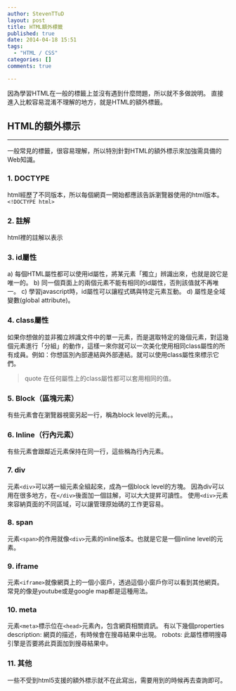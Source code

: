 ```yaml
---
author: StevenTTuD
layout: post
title: HTML額外標籤
published: true
date: 2014-04-18 15:51
tags:
  - "HTML / CSS"
categories: []
comments: true

---
```

因為學習HTML在一般的標籤上並沒有遇到什麼問題，所以就不多做說明。
直接進入比較容易混淆不理解的地方，就是HTML的額外標籤。

## HTML的額外標示
-------------------------------------------------------------------------------------
一般常見的標籤，很容易理解，所以特別針對HTML的額外標示來加強需具備的Web知識。

### 1. DOCTYPE
html經歷了不同版本，所以每個網頁一開始都應該告訴瀏覽器使用的html版本。
```<!DOCTYPE html>```

### 2. 註解
html裡的註解以<!-- -->表示

### 3. id屬性
a) 每個HTML屬性都可以使用id屬性，將某元素「獨立」辨識出來，也就是說它是唯一的。
b) 同一個頁面上的兩個元素不能有相同的id屬性，否則該值就不再唯一。
c) 學習javascript時，id屬性可以讓程式碼與特定元素互動。
d) 屬性是全域變數(global attribute)。

### 4. class屬性
如果你想做的並非獨立辨識文件中的單一元素，而是選取特定的幾個元素，對這幾個元素進行「分組」的動作，這樣一來你就可以一次美化使用相同class屬性的所有成員。例如：你想區別內部連結與外部連結。就可以使用class屬性來標示它們。
>quote 在任何屬性上的class屬性都可以套用相同的值。

### 5. Block（區塊元素）
有些元素會在瀏覽器視窗另起一行，稱為block level的元素。。

### 6. Inline（行內元素）
有些元素會跟鄰近元素保持在同一行，這些稱為行內元素。

### 7. div
元素```<div>```可以將一組元素全組起來，成為一個block level的方塊。
因為div可以用在很多地方，在```</div>```後面加一個註解，可以大大提昇可讀性。
使用```<div>```元素來容納頁面的不同區域，可以讓管理原始碼的工作更容易。

### 8. span
元素```<span>```的作用就像```<div>```元素的inline版本。也就是它是一個inline level的元素。

### 9. iframe
元素```<iframe>```就像網頁上的一個小窗戶，透過這個小窗戶你可以看到其他網頁。常見的像是youtube或是google map都是這種用法。

### 10. meta
元素```<meta>```標示位在```<head>```元素內，包含網頁相關資訊。
有以下幾個properties
description:
網頁的描述，有時候會在搜尋結果中出現。
robots:
此屬性標明搜尋引擎是否要將此頁面加到搜尋結果中。

### 11. 其他
一些不受到html5支援的額外標示就不在此寫出，需要用到的時候再去查詢即可。